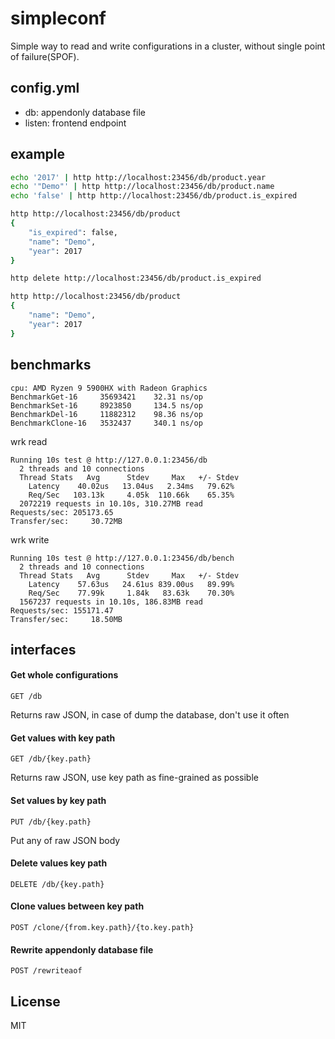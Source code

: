 # simpleconf

Simple way to read and write configurations in a cluster, without single point of failure(SPOF).

## config.yml

- db: appendonly database file
- listen: frontend endpoint

## example

```bash
echo '2017' | http http://localhost:23456/db/product.year
echo '"Demo"' | http http://localhost:23456/db/product.name
echo 'false' | http http://localhost:23456/db/product.is_expired

http http://localhost:23456/db/product
{
    "is_expired": false, 
    "name": "Demo", 
    "year": 2017
}

http delete http://localhost:23456/db/product.is_expired

http http://localhost:23456/db/product
{
    "name": "Demo", 
    "year": 2017
}
```

## benchmarks

```
cpu: AMD Ryzen 9 5900HX with Radeon Graphics
BenchmarkGet-16     35693421    32.31 ns/op
BenchmarkSet-16     8923850     134.5 ns/op
BenchmarkDel-16     11882312    98.36 ns/op
BenchmarkClone-16   3532437     340.1 ns/op
```

wrk read

```
Running 10s test @ http://127.0.0.1:23456/db
  2 threads and 10 connections
  Thread Stats   Avg      Stdev     Max   +/- Stdev
    Latency    40.02us   13.04us   2.34ms   79.62%
    Req/Sec   103.13k     4.05k  110.66k    65.35%
  2072219 requests in 10.10s, 310.27MB read
Requests/sec: 205173.65
Transfer/sec:     30.72MB
```

wrk write

```
Running 10s test @ http://127.0.0.1:23456/db/bench
  2 threads and 10 connections
  Thread Stats   Avg      Stdev     Max   +/- Stdev
    Latency    57.63us   24.61us 839.00us   89.99%
    Req/Sec    77.99k     1.84k   83.63k    70.30%
  1567237 requests in 10.10s, 186.83MB read
Requests/sec: 155171.47
Transfer/sec:     18.50MB
```

## interfaces

#### Get whole configurations

`GET /db`

Returns raw JSON, in case of dump the database, don't use it often

#### Get values with key path

`GET /db/{key.path}`

Returns raw JSON, use key path as fine-grained as possible

#### Set values by key path

`PUT /db/{key.path}`

Put any of raw JSON body

#### Delete values key path

`DELETE /db/{key.path}`

#### Clone values between key path

`POST /clone/{from.key.path}/{to.key.path}`

#### Rewrite appendonly database file

`POST /rewriteaof`

## License 

MIT
